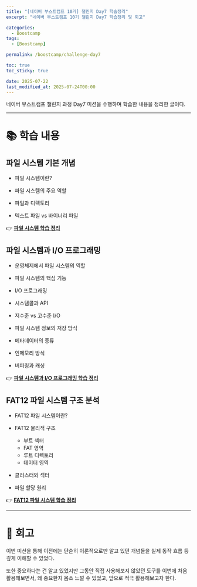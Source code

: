 ```yaml
---
title: "[네이버 부스트캠프 10기] 챌린지 Day7 학습정리"
excerpt: "네이버 부스트캠프 10기 챌린지 Day7 학습정리 및 회고"

categories:
  - Boostcamp
tags:
  - [Boostcamp]

permalink: /boostcamp/challenge-day7

toc: true
toc_sticky: true

date: 2025-07-22
last_modified_at: 2025-07-24T00:00
---
```


네이버 부스트캠프 챌린지 과정 Day7 미션을 수행하며 학습한 내용을 정리한 글이다.

---

# 📚 학습 내용

## 파일 시스템 기본 개념

- 파일 시스템이란?

- 파일 시스템의 주요 역할

- 파일과 디렉토리

- 텍스트 파일 vs 바이너리 파일

👉 **[파일 시스템 학습 정리](/operating-systems/filesystem-basics)**

## 파일 시스템과 I/O 프로그래밍

- 운영체제에서 파일 시스템의 역할

- 파일 시스템의 핵심 기능

- I/O 프로그래밍

- 시스템콜과 API

- 저수준 vs 고수준 I/O

- 파일 시스템 정보의 저장 방식

- 메타데이터의 종류

- 인메모리 방식

- 버퍼링과 캐싱

👉 **[파일 시스템과 I/O 프로그래밍 학습 정리](/operating-systems/filesystem-io-programming)**

## FAT12 파일 시스템 구조 분석

- FAT12 파일 시스템이란?

- FAT12 물리적 구조

  - 부트 섹터
  - FAT 영역
  - 루트 디렉토리
  - 데이터 영역

- 클러스터와 섹터

- 파일 할당 원리

👉 **[FAT12 파일 시스템 학습 정리](/operating-systems/fat12)**

---

# 🤔 회고

이번 미션을 통해 이전에는 단순히 이론적으로만 알고 있던 개념들을 실제 동작 흐름 등 깊게 이해할 수 있었다.

또한 중요하다는 건 알고 있었지만 그동안 직접 사용해보지 않았던 도구를 이번에 처음 활용해보면서, 왜 중요한지 몸소 느낄 수 있었고, 앞으로 적극 활용해보고자 한다.
